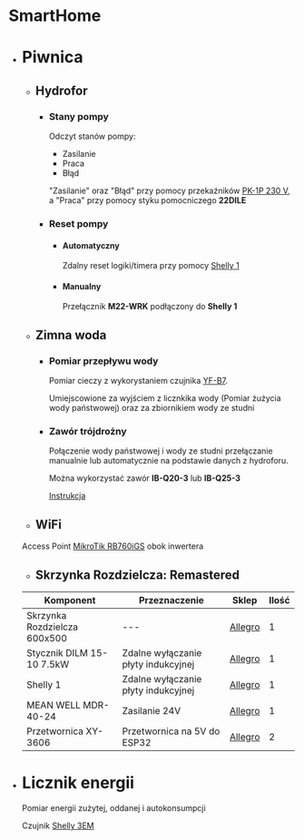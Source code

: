 # SmartHome
- # Piwnica
  - ## Hydrofor
    - ### Stany pompy

        Odczyt stanów pompy:

        * Zasilanie
        * Praca
        * Błąd

        "Zasilanie" oraz "Błąd" przy pomocy przekaźników [PK-1P 230 V](https://www.fif.com.pl/pl/przekazniki-elektromagnetyczne/306-przekaznik-elektromagnetyczny-pk-1p-230-v.html),
        a "Praca" przy pomocy styku pomocniczego **22DILE**

    - ### Reset pompy
    
      - #### Automatyczny

        Zdalny reset logiki/timera przy pomocy [Shelly 1](https://shelly.cloud/products/shelly-1-smart-home-automation-relay/)

      - #### Manualny

        Przełącznik **M22-WRK** podłączony do **Shelly 1**

   - ## Zimna woda
      - ### Pomiar przepływu wody
      
        Pomiar cieczy z wykorystaniem czujnika [YF-B7](https://www.seeedstudio.com/Water-Flow-Sensor-YF-B7-p-2884.html).
        
        Umiejscowione za wyjściem z licznkika wody (Pomiar żużycia wody państwowej) oraz za zbiornikiem wody ze studni
        
      - ### Zawór trójdrożny

        Połączenie wody państwowej i wody ze studni przełączanie manualnie lub automatycznie na podstawie danych z hydroforu.
        
        Można wykorzystać zawór **IB-Q20-3** lub **IB-Q25-3**
        
        [Instrukcja](http://www.download.insbud.net/pl/manuals/pl_ib-qxx-3.pdf)
   - ## WiFi
   
    Access Point [MikroTik RB760iGS](https://mikrotik.com/product/hex_s) obok inwertera 
    
   - ## Skrzynka Rozdzielcza: Remastered
   
    Komponent | Przeznaczenie | Sklep | Ilość 
    ------------ | ------------- | ------------- | -------------
    Skrzynka Rozdzielcza 600x500 | --- | [Allegro](https://allegro.pl/oferta/skrzynka-szafa-obudowa-abs-plastikowa-600x500x220-9786926675) | 1
    Stycznik DILM 15-10 7.5kW | Zdalne wyłączanie płyty indukcyjnej | [Allegro](https://allegro.pl/oferta/stycznik-dilm-15-10-7-5-kw-cewka-24v-ac-1no-10904455058) | 1
    Shelly 1 | Zdalne wyłączanie płyty indukcyjnej | [Allegro](https://allegro.pl/oferta/shelly-1-przekaznik-wifi-zdalnie-sterowany-3500w-9472100995) | 1
    MEAN WELL MDR-40-24 | Zasilanie 24V | [Allegro](https://allegro.pl/oferta/zasilacz-din-mdr-40-24-24v-1-7a-40w-mean-well-8725147785) | 1
    Przetwornica XY-3606 | Przetwornica na 5V do ESP32 | [Allegro](https://allegro.pl/oferta/przetwornica-xy-3606-step-down-z-9-36v-do-5v-5a-9694436548) | 2
    


    
   
   
- # Licznik energii
  Pomiar energii zużytej, oddanej i autokonsumpcji
  
  Czujnik [Shelly 3EM](https://shelly.cloud/products/shelly-3em-smart-home-automation-energy-meter/)
